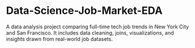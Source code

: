 # Data-Science-Job-Market-EDA
A data analysis project comparing full-time tech job trends in New York City and San Francisco. It includes data cleaning, joins, visualizations, and insights drawn from real-world job datasets.
